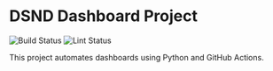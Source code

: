 # DSND Dashboard Project

<p align="left">
  <img src="https://github.com/jaishree0904/dsnd-dashboard-project/actions/workflows/tests.yml/badge.svg" alt="Build Status">
  <img src="https://github.com/jaishree0904/dsnd-dashboard-project/actions/workflows/lint.yml/badge.svg?event=push" alt="Lint Status">

</p>

This project automates dashboards using Python and GitHub Actions.
